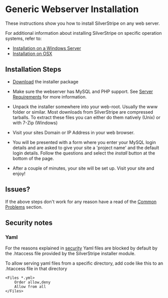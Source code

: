 # Generic Webserver Installation

These instructions show you how to install SilverStripe on any web server.

For additional information about installing SilverStripe on specific operation systems, refer to:

*  [Installation on a Windows Server](windows-pi)
*  [Installation on OSX](mac-osx)

## Installation Steps

*  [Download](http://silverstripe.org/download) the installer package

*  Make sure the webserver has MySQL and PHP support.  See [Server Requirements](server-requirements) for more
information. 

*  Unpack the installer somewhere into your web-root. Usually the www folder or similar. Most downloads from SilverStripe
are compressed tarballs. To extract these files you can either do them natively (Unix) or with 7-Zip (Windows)

*  Visit your sites Domain or IP Address in your web browser.

*  You will be presented with a form where you enter your MySQL login details and are asked to give your site a 'project
name' and the default login details. Follow the questions and select the *install* button at the bottom of the page.

*  After a couple of minutes, your site will be set up. Visit your site and enjoy!

## Issues?

If the above steps don't work for any reason have a read of the [Common Problems](common-problems) section.

## Security notes

### Yaml

For the reasons explained in [security](/topics/security) Yaml files are blocked by default by the .htaccess file
provided by the SilverStripe installer module.

To allow serving yaml files from a specific directory, add code like this to an .htaccess file in that directory

	<Files *.yml>
		Order allow,deny
		Allow from all
	</Files>

